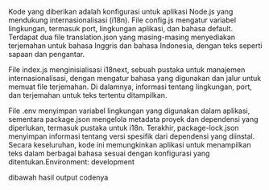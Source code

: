Kode yang diberikan adalah konfigurasi untuk aplikasi Node.js yang mendukung internasionalisasi (i18n). File config.js mengatur variabel lingkungan, termasuk port, lingkungan aplikasi, dan bahasa default. Terdapat dua file translation.json yang masing-masing menyediakan terjemahan untuk bahasa Inggris dan bahasa Indonesia, dengan teks seperti sapaan dan pengantar.

File index.js menginisialisasi i18next, sebuah pustaka untuk manajemen internasionalisasi, dengan mengatur bahasa yang digunakan dan jalur untuk memuat file terjemahan. Di dalamnya, informasi tentang lingkungan, port, dan terjemahan untuk teks tertentu ditampilkan.

File .env menyimpan variabel lingkungan yang digunakan dalam aplikasi, sementara package.json mengelola metadata proyek dan dependensi yang diperlukan, termasuk pustaka untuk i18n. Terakhir, package-lock.json menyimpan informasi tentang versi spesifik dari dependensi yang diinstal. Secara keseluruhan, kode ini memungkinkan aplikasi untuk menampilkan teks dalam berbagai bahasa sesuai dengan konfigurasi yang ditentukan.Environment: development

dibawah hasil output codenya

